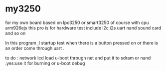 my3250
======

for my own board based on lpc3250  or smart3250  of course with cpu arm926ejs
this pro is for hardware test include i2c i2s uart nand sound card and so on 

In this program ,I startup test when there is a button pressed on or  there is an order come through uart .

to do :
network
lcd
load u-boot through net and put it to sdram or nand .yes:use it for burning or u-boot debug



